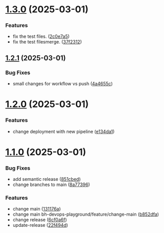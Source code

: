 # [1.3.0](https://github.com/bh-devops-playground/microservice-a/compare/v1.2.1...v1.3.0) (2025-03-01)


### Features

* fix the test files. ([2c0e7a5](https://github.com/bh-devops-playground/microservice-a/commit/2c0e7a5973422aa1483227d599f730c24d07f0ab))
* fix the test filesmerge. ([37f2312](https://github.com/bh-devops-playground/microservice-a/commit/37f231271ff296600011af7a7e1b618a894fd185))

## [1.2.1](https://github.com/bh-devops-playground/microservice-a/compare/v1.2.0...v1.2.1) (2025-03-01)


### Bug Fixes

* small changes for workflow vs push ([4a4655c](https://github.com/bh-devops-playground/microservice-a/commit/4a4655c567a21358399138de4a9720d6f905ea6d))

# [1.2.0](https://github.com/bh-devops-playground/microservice-a/compare/v1.1.0...v1.2.0) (2025-03-01)


### Features

* change deployment with new pipeline ([e134da1](https://github.com/bh-devops-playground/microservice-a/commit/e134da107e0d970e9e4a670cf8fd3ea8b06012ec))

# [1.1.0](https://github.com/bh-devops-playground/microservice-a/compare/v1.0.0...v1.1.0) (2025-03-01)


### Bug Fixes

* add semantic release ([851cbed](https://github.com/bh-devops-playground/microservice-a/commit/851cbed55a2db1301ca924161fd2c8eba4c9671c))
* change branches to main ([8a77396](https://github.com/bh-devops-playground/microservice-a/commit/8a77396be970971c86864453d29ced75d0fe08a5))


### Features

* change main ([131176a](https://github.com/bh-devops-playground/microservice-a/commit/131176a024a9f867511aa4c303e6e4444ea7eea4))
* change main bh-devops-playground/feature/change-main ([b852dfa](https://github.com/bh-devops-playground/microservice-a/commit/b852dfa0dbf35bbbb8492f7b0b9b6735b3fb1886))
* change release ([6cf0a6f](https://github.com/bh-devops-playground/microservice-a/commit/6cf0a6f806991e5d6739bdb8027a35225d0dddd6))
* update-release ([22f494d](https://github.com/bh-devops-playground/microservice-a/commit/22f494d5858721989584fa3cdd51c1e27019942b))
